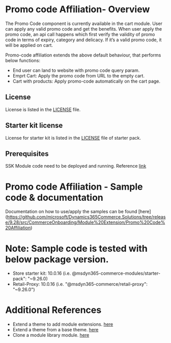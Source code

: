 # Promo code Affiliation- Overview
The Promo Code component is currently available in the cart module. User can apply any valid promo code and get the benefits. When user apply the promo code, an api call happens which first verify the validity of promo code in terms of expiry, category and delicacy. If it’s a valid promo code, it will be applied on cart.

Promo-code affiliation extends the above default behaviour, that performs below functions:
- End user can land to website with promo code query param.
- Emprt Cart: Apply the promo code from URL to the empty cart.
- Cart with products: Apply promo-code automatically on the cart page.

## License
License is listed in the [LICENSE](https://github.com/microsoft/Dynamics365Commerce.Solutions/tree/release/9.28/src/CommerceOnboarding/Module%20Extension/Promo%20Code%20Affiliation) file.

## Starter kit license
License for starter kit is listed in the [LICENSE](./starter-pack/LICENSE) file of starter pack.

## Prerequisites
SSK Module code need to be deployed and running.
Reference [link](https://docs.microsoft.com/en-us/dynamics365/commerce/e-commerce-extensibility/setup-dev-environment)

# Promo code Affiliation - Sample code & documentation
Documentation on how to use/apply the samples can be found [here] (https://github.com/microsoft/Dynamics365Commerce.Solutions/tree/release/9.28/src/CommerceOnboarding/Module%20Extension/Promo%20Code%20Affiliation)

# Note: Sample code is tested with below package version.
- Store starter kit: 10.0.16 (i.e. @msdyn365-commerce-modules/starter-pack": "~9.26.0)
- Retail-Proxy: 10.0.16 (i.e. "@msdyn365-commerce/retail-proxy": "~9.26.0")

# Additional References
- Extend a theme to add module extensions. [here](https://docs.microsoft.com/en-us/dynamics365/commerce/e-commerce-extensibility/theme-module-extensions)
- Extend a theme from a base theme. [here](https://docs.microsoft.com/en-us/dynamics365/commerce/e-commerce-extensibility/extend-theme)
- Clone a module library module. [here](https://docs.microsoft.com/en-us/dynamics365/commerce/e-commerce-extensibility/clone-starter-module)
